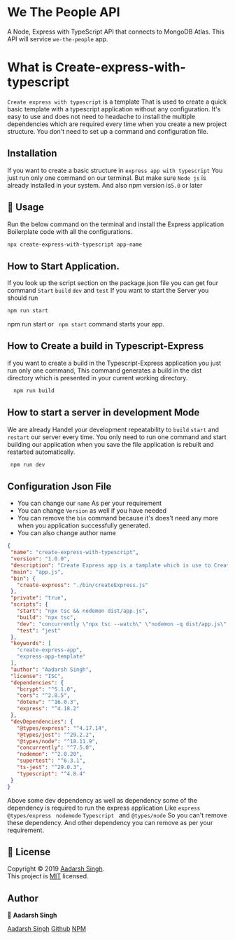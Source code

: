 # We The People API
A Node, Express with TypeScript API that connects to MongoDB Atlas. This API will service `we-the-people` app. 

# What is Create-express-with-typescript
  ``Create express with typescript`` is a template That is used to create a quick basic template with a typescript application without any configuration. It's easy to use and does not need to headache to install the multiple dependencies which are required every time when you create a new project structure.
  You don't need to set up a command and configuration file.
  


## Installation
  If you want to create a basic structure in ``express app with typescript`` You just run only one command on our terminal. But make sure ``Node js`` is already installed in your system. 
  And also npm version is`` 5.0 `` or later
  

 ## 🚀 Usage

 Run the below command on the terminal and install the Express application Boilerplate code with all the configurations. 

 ```bash 
 npx create-express-with-typescript app-name
 ```
 
 ## How to Start Application.
 If you look up the script section on the package.json file you can get four command `` Start `` ``build`` ``dev`` and ``test`` If you want to start the Server you should run
 
 ```bash
 npm run start
 ```
npm run start or `` npm start`` command starts your app.

## How to Create a build in Typescript-Express
if you want to create a build in the Typescript-Express application you just run only one command, This command generates a build in the dist directory which is presented in your current working directory.
```bash
  npm run build
 ```
 ## How to start a server in development Mode
 
 We are already Handel your development repeatability to ``build``  ``start``  and ``restart`` our server every time. You only need to run one command and start building our application when you save the file application is rebuilt and restarted automatically. 
 ```bash
  npm run dev
 ```




## Configuration Json File

   * You can change our ``name`` As per your requirement
   * You can change `` Version `` as well if you have needed
   * You can remove the ``bin`` command because it's does't need any more when you application successfully generated.
   * You can also change author name


 ```json
{
  "name": "create-express-with-typescript",
  "version": "1.0.0",
  "description": "Create Express app is a tamplate which is use to Create a express app templete api",
  "main": "app.js",
  "bin": {
    "create-express": "./bin/createExpress.js"
  },
  "private": "true",
  "scripts": {
    "start": "npx tsc && nodemon dist/app.js",
    "build": "npx tsc",
    "dev": "concurrently \"npx tsc --watch\" \"nodemon -q dist/app.js\" ",
    "test": "jest"
  },
  "keywords": [
    "create-express-app",
    "express-app-template"
  ],
  "author": "Aadarsh Singh",
  "license": "ISC",
  "dependencies": {
    "bcrypt": "^5.1.0",
    "cors": "^2.8.5",
    "dotenv": "^16.0.3",
    "express": "^4.18.2"
  },
  "devDependencies": {
    "@types/express": "^4.17.14",
    "@types/jest": "^29.2.2",
    "@types/node": "^18.11.9",
    "concurrently": "^7.5.0",
    "nodemon": "^2.0.20",
    "supertest": "^6.3.1",
    "ts-jest": "^29.0.3",
    "typescript": "^4.8.4"
  }
}

```
 Above some dev dependency as well as dependency some of the dependency is required to run the express application Like `` express `` `` @types/express `` `` nodemode`` ``Typescript `` and  `` @types/node `` So you can't remove these dependency.
 And other dependency you can remove as per your requirement.
 
 
 
 
 
 
## 📝 License
Copyright © 2019 [Aadarsh Singh](https://github.com/aadarshbabu).<br />
This project is [MIT](https://github.com/codeefi) licensed.


## Author
👤 **Aadarsh Singh**

[Aadarsh Singh](https://codewithsingh.blogspot.com)
[Github](https://github.com/aadarshbabu)
[NPM](https://www.npmjs.com/~aadarshsingh)

